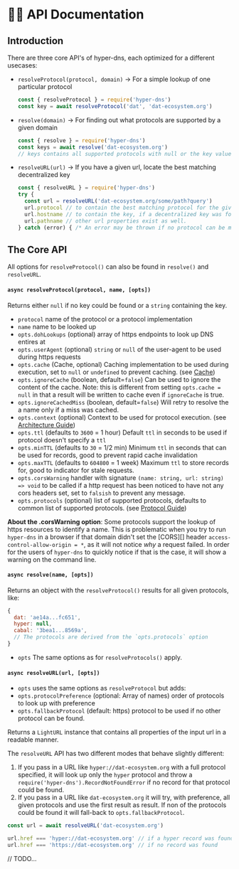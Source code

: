 # 🧑‍💻 API Documentation

## Introduction

There are three core API's of hyper-dns, each optimized for a different usecases:

- `resolveProtocol(protocol, domain)` → For a simple lookup of one particular protocol

    ```js
    const { resolveProtocol } = require('hyper-dns')
    const key = await resolveProtocol('dat', 'dat-ecosystem.org')
    ```

- `resolve(domain)` → For finding out what protocols are supported by a given domain

    ```js
    const { resolve } = require('hyper-dns')
    const keys = await resolve('dat-ecosystem.org')
    // keys contains all supported protocols with null or the key value
    ```

- `resolveURL(url)` → If you have a given url, locate the best matching decentralized key

    ```js
    const { resolveURL } = require('hyper-dns')
    try {
      const url = resolveURL('dat-ecosystem.org/some/path?query')
      url.protocol // to contain the best matching protocol for the given domain
      url.hostname // to contain the key, if a decentralized key was found
      url.pathname // other url properties exist as well.
    } catch (error) { /* An error may be thrown if no protocol can be matched! */ }
    ```

## The Core API

All options for `resolveProtocol()` can also be found in `resolve()` and `resolveURL`.

#### `async resolveProtocol(protocol, name, [opts])`

Returns either `null` if no key could be found or a `string` containing the key.

- `protocol` name of the protocol or a protocol implementation
- `name` name to be looked up
- `opts.dohLookups` (optional) array of https endpoints to look up DNS entires at
- `opts.userAgent` (optional) `string` or `null` of the user-agent to be used during https requests
- `opts.cache` (Cache, optional) Caching implementation to be used during execution, set to `null` or `undefined` to prevent caching. (see [Cache](#cache))
- `opts.ignoreCache` (boolean, default=`false`) Can be used to ignore the content of the cache. Note: this is different from setting `opts.cache = null` in that a result will be written to cache even if `ignoreCache` is true.
- `opts.ignoreCachedMiss` (boolean, default=`false`) Will retry to resolve the a name only if a miss was cached.
- `opts.context` (optional) Context to be used for protocol execution. (see [Architecture Guide][])
- `opts.ttl` (defaults to `3600` = 1 hour) Default `ttl` in seconds to be used if protocol doesn't specify a `ttl`
- `opts.minTTL` (defaults to `30` = 1/2 min) Minimum `ttl` in seconds that can be used for records, good to prevent rapid cache invalidation
- `opts.maxTTL` (defaults to `604800` = 1 week) Maximum `ttl` to store records for, good to indicator for stale requests.
- `opts.corsWarning` handler with signature `(name: string, url: string) => void` to be called if a http request has been noticed to have not any cors headers set, set to `falsish` to prevent any message.
- `opts.protocols` (optional) list of supported protocols, defaults to common list of supported protocols. (see [Protocol Guide][])

[Architecture Guide]: ./architecture.md
[Protocol Guide]: ./protocol.md

**About the .corsWarning option**: Some protocols support the lookup of https resources to identify a name. This is problematic when you try to run `hyper-dns` in a browser if that domain didn't set the [CORS][] header `access-control-allow-origin = *`, as it will not notice _why_ a request failed. In order for the users of `hyper-dns` to quickly notice if that is the case, it will show a warning on the command line.

#### `async resolve(name, [opts])`

Returns an object with the `resolveProtocol()` results for all given protocols, like:

```js
{
  dat: 'ae14a...fc651',
  hyper: null,
  cabal: '3bea1...8569a',
  // The protocols are derived from the `opts.protocols` option
}
```

- `opts` The same options as for `resolveProtocols()` apply.

#### `async resolveURL(url, [opts])`

- `opts` uses the same options as `resolveProtocol` but adds:
- `opts.protocolPreference` (optional: Array of names) order of protocols to look up with preference
- `opts.fallbackProtocol` (default: https) protocol to be used if no other protocol can be found.

Returns a `LightURL` instance that contains all properties of the input url in a readable manner.

The `resolveURL` API has two different modes that behave slightly different:

1. If you pass in a URL like `hyper://dat-ecosystem.org` with a full protocol specified, it will look up only the `hyper` protocol and throw a `require('hyper-dns').RecordNotFoundError` if no record for that protocol could be found.
2. If you pass in a URL like `dat-ecosystem.org` it will try, with preference, all given protocols and use the first result as result. If non of the protocols could be found it will fall-back to `opts.fallbackProtocol`.

```js
const url = await resolveURL('dat-ecosystem.org')

url.href === 'hyper://dat-ecosystem.org' // if a hyper record was found
url.href === 'https://dat-ecosystem.org' // if no record was found
```

// TODO...


